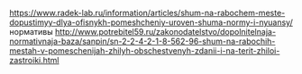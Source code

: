 https://www.radek-lab.ru/information/articles/shum-na-rabochem-meste-dopustimyy-dlya-ofisnykh-pomeshcheniy-uroven-shuma-normy-i-nyuansy/
нормативы http://www.potrebitel59.ru/zakonodatelstvo/dopolnitelnaja-normativnaja-baza/sanpin/sn-2-2-4-2-1-8-562-96-shum-na-rabochih-mestah-v-pomeschenijah-zhilyh-obschestvenyh-zdanii-i-na-terit-zhiloi-zastroiki.html

